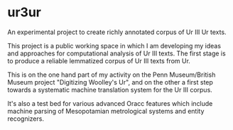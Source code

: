 ur3ur
=====

An experimental project to create richly annotated corpus of Ur III Ur texts.

This project is a public working space in which I am developing my ideas and 
approaches for computational analysis of Ur III texts.  The first stage is to
produce a reliable lemmatized corpus of Ur III texts from Ur.

This is on the one hand part of my activity on the Penn Museum/British Museum 
project "Digitizing Woolley's Ur", and on the other a first step towards a 
systematic machine translation system for the Ur III corpus.

It's also a test bed for various advanced Oracc features which include machine
parsing of Mesopotamian metrological systems and entity recognizers.
